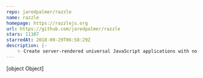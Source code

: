 ```yaml
---
repo: jaredpalmer/razzle
name: razzle
homepage: https://razzlejs.org
url: https://github.com/jaredpalmer/razzle
stars: 11107
starredAt: 2018-09-29T06:58:29Z
description: |-
    ✨ Create server-rendered universal JavaScript applications with no configuration
---
```


[object Object]
